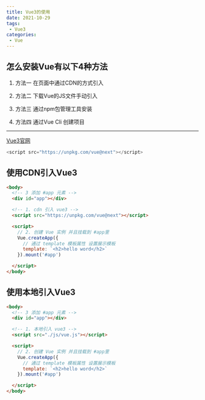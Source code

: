 ```yaml
---
title: Vue3的使用
date: 2021-10-29
tags:
 - Vue3
categories: 
 - Vue
---
```


## 怎么安装Vue有以下4种方法

1. 方法一 在页面中通过CDN的方式引入

2. 方法二 下载Vue的JS文件手动引入

3. 方法三 通过npm包管理工具安装

4. 方法四 通过Vue Cli 创建项目

***

[Vue3官网](https://v3.vuejs.org/)

```js
<script src="https://unpkg.com/vue@next"></script>
```

## 使用CDN引入Vue3

```html
<body>
  <!-- 3 添加 #app 元素 -->
  <div id="app"></div>

  <!-- 1. cdn 引入 vue3 -->
  <script src="https://unpkg.com/vue@next"></script>

  <script>
    // 2. 创建 Vue 实例 并且挂载到 #app里
    Vue.createApp({
      // 通过 template 模板属性 设置展示模板
      template: `<h2>hello word</h2>`
    }).mount('#app')

  </script>
</body>
```

## 使用本地引入Vue3

```html
<body>
  <!-- 3 添加 #app 元素 -->
  <div id="app"></div>

  <!-- 1. 本地引入 vue3 -->
  <script src="./js/vue.js"></script>

  <script>
    // 2. 创建 Vue 实例 并且挂载到 #app里
    Vue.createApp({
      // 通过 template 模板属性 设置展示模板
      template: `<h2>hello word</h2>`
    }).mount('#app')

  </script>
</body>

```